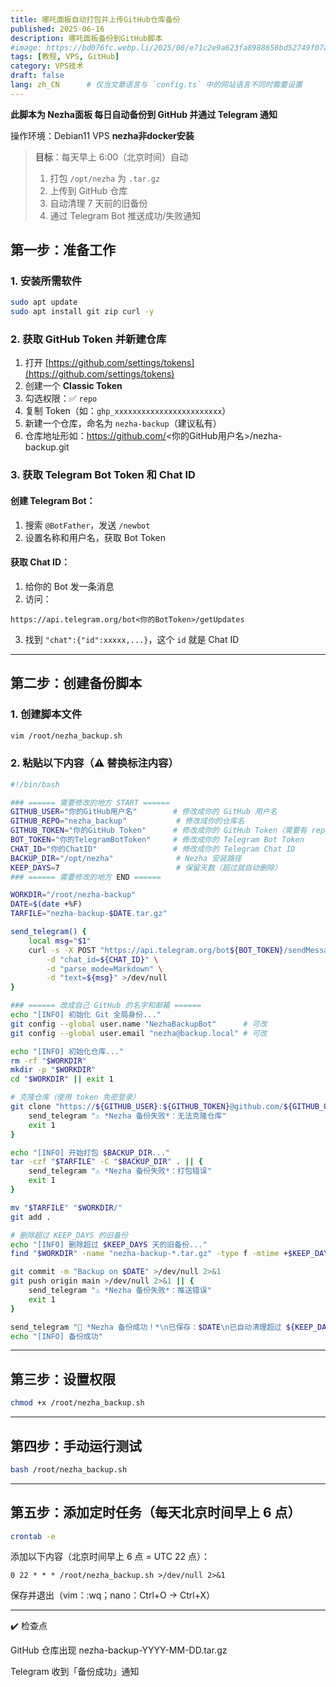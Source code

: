 ```yaml
---
title: 哪吒面板自动打包并上传GitHub仓库备份
published: 2025-06-16
description: 哪吒面板备份到GitHub脚本
#image: https://bd076fc.webp.li/2025/06/e71c2e9a623fa8988658bd52749f07a5.png
tags: [教程, VPS, GitHub]
category: VPS技术
draft: false
lang: zh_CN      # 仅当文章语言与 `config.ts` 中的网站语言不同时需要设置
---
```




**此脚本为 Nezha面板 每日自动备份到 GitHub 并通过 Telegram 通知**

操作环境：Debian11 VPS **nezha非docker安装**
> **目标**：每天早上 6:00（北京时间）自动  
> 1. 打包 `/opt/nezha` 为 `.tar.gz`  
> 2. 上传到 GitHub 仓库  
> 3. 自动清理 7 天前的旧备份  
> 4. 通过 Telegram Bot 推送成功/失败通知 

## 第一步：准备工作

### 1. 安装所需软件

```bash
sudo apt update
sudo apt install git zip curl -y
```

### 2. 获取 GitHub Token 并新建仓库

1. 打开 [https://github.com/settings/tokens](https://github.com/settings/tokens)
2. 创建一个  **Classic Token**
3. 勾选权限：✅ `repo`
4. 复制 Token（如：`ghp_xxxxxxxxxxxxxxxxxxxxxxxx`）
5. 新建一个仓库，命名为 `nezha-backup`（建议私有）
6. 仓库地址形如：https://github.com/<你的GitHub用户名>/nezha-backup.git

### 3. 获取 Telegram Bot Token 和 Chat ID

#### 创建 Telegram Bot：

1. 搜索 `@BotFather`，发送 `/newbot`
2. 设置名称和用户名，获取 Bot Token

#### 获取 Chat ID：

1. 给你的 Bot 发一条消息
2. 访问：

```
https://api.telegram.org/bot<你的BotToken>/getUpdates
```

3. 找到 `"chat":{"id":xxxxx,...}`，这个 `id` 就是 Chat ID

---

## 第二步：创建备份脚本

### 1. 创建脚本文件

```bash
vim /root/nezha_backup.sh
```

### 2. 粘贴以下内容（⚠️ 替换标注内容）

```bash
#!/bin/bash

### ====== 需要修改的地方 START ======
GITHUB_USER="你的GitHub用户名"        # 修改成你的 GitHub 用户名
GITHUB_REPO="nezha_backup"           # 修改成你的仓库名
GITHUB_TOKEN="你的GitHub Token"      # 修改成你的 GitHub Token（需要有 repo 权限）
BOT_TOKEN="你的TelegramBotToken"     # 修改成你的 Telegram Bot Token
CHAT_ID="你的ChatID"                 # 修改成你的 Telegram Chat ID
BACKUP_DIR="/opt/nezha"              # Nezha 安装路径
KEEP_DAYS=7                          # 保留天数（超过就自动删除）
### ====== 需要修改的地方 END ======

WORKDIR="/root/nezha-backup"
DATE=$(date +%F)
TARFILE="nezha-backup-$DATE.tar.gz"

send_telegram() {
    local msg="$1"
    curl -s -X POST "https://api.telegram.org/bot${BOT_TOKEN}/sendMessage" \
        -d "chat_id=${CHAT_ID}" \
        -d "parse_mode=Markdown" \
        -d "text=${msg}" >/dev/null
}

### ====== 改成自己 GitHub 的名字和邮箱 ======
echo "[INFO] 初始化 Git 全局身份..."
git config --global user.name "NezhaBackupBot"      # 可改
git config --global user.email "nezha@backup.local" # 可改

echo "[INFO] 初始化仓库..."
rm -rf "$WORKDIR"
mkdir -p "$WORKDIR"
cd "$WORKDIR" || exit 1

# 克隆仓库（使用 token 免密登录）
git clone "https://${GITHUB_USER}:${GITHUB_TOKEN}@github.com/${GITHUB_USER}/${GITHUB_REPO}.git" "$WORKDIR" || {
    send_telegram "⚠️ *Nezha 备份失败*：无法克隆仓库"
    exit 1
}

echo "[INFO] 开始打包 $BACKUP_DIR..."
tar -czf "$TARFILE" -C "$BACKUP_DIR" . || {
    send_telegram "⚠️ *Nezha 备份失败*：打包错误"
    exit 1
}

mv "$TARFILE" "$WORKDIR/"
git add .

# 删除超过 KEEP_DAYS 的旧备份
echo "[INFO] 删除超过 $KEEP_DAYS 天的旧备份..."
find "$WORKDIR" -name "nezha-backup-*.tar.gz" -type f -mtime +$KEEP_DAYS -exec git rm -f {} \; >/dev/null 2>&1

git commit -m "Backup on $DATE" >/dev/null 2>&1
git push origin main >/dev/null 2>&1 || {
    send_telegram "⚠️ *Nezha 备份失败*：推送错误"
    exit 1
}

send_telegram "🎉 *Nezha 备份成功！*\n已保存：$DATE\n已自动清理超过 ${KEEP_DAYS} 天的旧备份"
echo "[INFO] 备份成功"

```

---

## 第三步：设置权限

```bash
chmod +x /root/nezha_backup.sh
```

---

## 第四步：手动运行测试

```bash
bash /root/nezha_backup.sh
```

---

## 第五步：添加定时任务（每天北京时间早上 6 点）

```bash
crontab -e
```

添加以下内容（北京时间早上 6 点 = UTC 22 点）：

```cron
0 22 * * * /root/nezha_backup.sh >/dev/null 2>&1
```

保存并退出（vim：:wq；nano：Ctrl+O → Ctrl+X）

---


✔️ 检查点

GitHub 仓库出现 nezha-backup-YYYY-MM-DD.tar.gz

Telegram 收到「备份成功」通知
